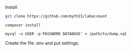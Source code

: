Install

```bash
git clone https://github.com/myth21/labaccount
```

```
composer install
```

```
mysql -u USER -p'PASSWORD DATABASE' < /path/to/dump.sql
```

Create the file .env and put settings.
